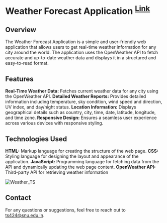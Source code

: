 # Weather Forecast Application <sup> [Link](https://ts424.github.io/Weather_TS/) </sup> 

## Overview
The Weather Forecast Application is a simple and user-friendly web application that allows users to get real-time weather information for any city around the world. The application uses the OpenWeather API to fetch accurate and up-to-date weather data and displays it in a structured and easy-to-read format.

## Features 
**Real-Time Weather Data:** Fetches current weather data for any city using the OpenWeather API.
**Detailed Weather Reports:** Provides detailed information including temperature, sky condition, wind speed and direction, UV index, and day/night status.
**Location Information:** Displays geographical details such as country, city, time, date, latitude, longitude, and time zone.
**Responsive Design:** Ensures a seamless user experience across various devices with responsive styling.

## Technologies Used
**HTML:** Markup language for creating the structure of the web page.
**CSS:** Styling language for designing the layout and appearance of the application.
**JavaScript:** Programming language for fetching data from the API and dynamically updating the web page content.
**OpenWeather API:** Third-party API for retrieving weather information



![Weather_TS](https://github.com/ts424/Weather_TS/assets/89158382/e7842f4f-e08f-4327-a4e6-72f3b4bbc1ee)

## Contact
For any questions or suggestions, feel free to reach out to [ts424@snu.edu.in](ts424@snu.edu.in).
